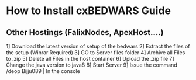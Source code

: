# How to Install cxBEDWARS Guide
## Other Hostings (FalixNodes, ApexHost....)
1] Download the latest version of setup of the bedwars
2] Extract the files of the setup (Winrar Required)
3] GO to Server files folder
4] Archive all Files to .zip
5] Delete all Files in the host container
6] Upload the .zip file 
7] Change the java version to java8
8] Start Server
9] Issue the command /deop Bijju089 | In the console
